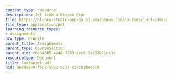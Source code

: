 ```yaml
---
content_type: resource
description: Jet from a Broken Pipe
file: https://ol-ocw-studio-app-qa.s3.amazonaws.com/courses/1-63-advanced-fluid-dynamics-of-the-environment-fall-2002/96c90649f60250929227c37cb1bee379_lamfanjet.pdf
file_type: application/pdf
learning_resource_types:
- Assignments
ocw_type: OCWFile
parent_title: Assignments
parent_type: CourseSection
parent_uid: c6e346b5-4e40-7683-cec6-2e232671cc3c
resourcetype: Document
title: lamfanjet.pdf
uid: 96c90649-f602-5092-9227-c37cb1bee379
---
```

